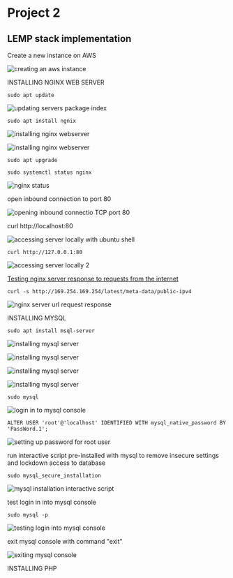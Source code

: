 # Project 2
## LEMP stack implementation

Create  a new instance on AWS

![creating an aws instance](./images/installing-nginx/creating-an-ubuntu-instance.png)

INSTALLING NGINX WEB SERVER

`sudo apt update`

![updating servers package index](./images/installing-nginx/updating-servers-package-index.png)

`sudo apt install ngnix`

![installing nginx webserver](./images/installing-nginx/installing-nginx-page1.png)

![installing nginx webserver](./images/installing-nginx/installing-nginx-page2.png)

`sudo apt upgrade`

`sudo systemctl status nginx`

![nginx status](./images/installing-nginx/nginx-status.png)

open inbound connection to port 80

![opening inbound connectio TCP port 80](./images/installing-nginx/opening-TCP-port-80.png)

curl http://localhost:80

![accessing server locally with ubuntu shell](./images/installing-nginx/curl-accessing-server-locally.png)

`curl http://127.0.0.1:80`

![accessing server locally 2](./images/installing-nginx/accessing-server-locally-2.png)

[Testing nginx server response to requests from the internet](http://3.71.15.205/)

`curl -s http://169.254.169.254/latest/meta-data/public-ipv4`

![nginx server url request response](./images/installing-nginx/nginx-server-url-request-response.png)

INSTALLING MYSQL 

`sudo apt install msql-server`

![installing mysql server](./images/installing-mysql/installing-mysql-server-step1.png)

![installing mysql server](./images/installing-mysql/installing-mysql-server-step2.png)

![installing mysql server](./images/installing-mysql/installing-mysql-server-step3.png)

![installing mysql server](./images/installing-mysql/installing-mysql-server-step4.png)

`sudo mysql`

![login in to mysql console](./images/installing-mysql/login-in-to-mysql-console.png)

`ALTER USER 'root'@'localhost' IDENTIFIED WITH mysql_native_password BY 'PassWord.1';`

![setting up password for root user](./images/installing-mysql/setting-up-password-for-root-user.png)

run interactive script pre-installed with mysql to remove insecure settings and lockdown access to database

`sudo mysql_secure_installation`

![mysql installation interactive script](./images/installing-mysql/running-interactive-script-for-mysql-installation.png)

test login in into mysql console

`sudo mysql -p`

![testing login into mysql console](./images/installing-mysql/testing-login-into-mysql-console.png)

exit mysql console with command "exit"

![exiting mysql console](./images/installing-mysql/exiting-mysql-console.png)


INSTALLING PHP

















